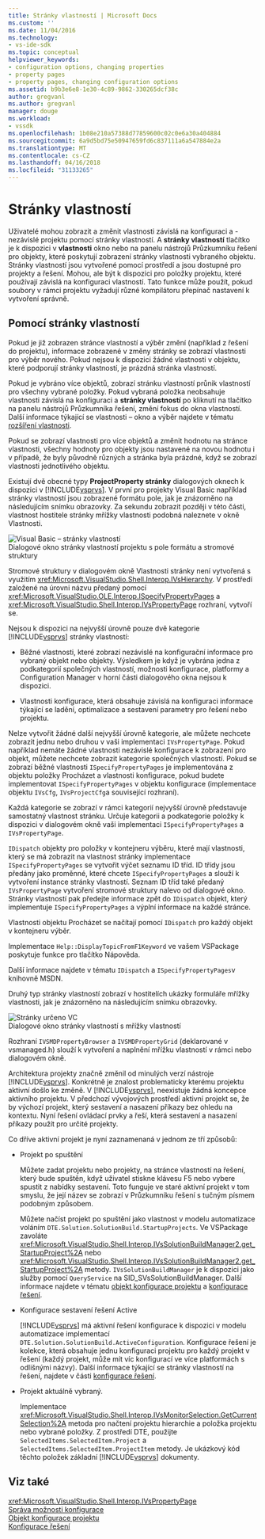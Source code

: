 ```yaml
---
title: Stránky vlastností | Microsoft Docs
ms.custom: ''
ms.date: 11/04/2016
ms.technology:
- vs-ide-sdk
ms.topic: conceptual
helpviewer_keywords:
- configuration options, changing properties
- property pages
- property pages, changing configuration options
ms.assetid: b9b3e6e8-1e30-4c89-9862-330265dcf38c
author: gregvanl
ms.author: gregvanl
manager: douge
ms.workload:
- vssdk
ms.openlocfilehash: 1b08e210a57388d77859600c02c0e6a30a404884
ms.sourcegitcommit: 6a9d5bd75e50947659fd6c837111a6a547884e2a
ms.translationtype: MT
ms.contentlocale: cs-CZ
ms.lasthandoff: 04/16/2018
ms.locfileid: "31133265"
---
```

# <a name="property-pages"></a>Stránky vlastností
Uživatelé mohou zobrazit a změnit vlastnosti závislá na konfiguraci a - nezávislé projektu pomocí stránky vlastností. A **stránky vlastností** tlačítko je k dispozici v **vlastnosti** okno nebo na panelu nástrojů Průzkumníku řešení pro objekty, které poskytují zobrazení stránky vlastnosti vybraného objektu. Stránky vlastností jsou vytvořené pomocí prostředí a jsou dostupné pro projekty a řešení. Mohou, ale být k dispozici pro položky projektu, které používají závislá na konfiguraci vlastností. Tato funkce může použít, pokud soubory v rámci projektu vyžadují různé kompilátoru přepínač nastavení k vytvoření správně.  
  
## <a name="using-property-pages"></a>Pomocí stránky vlastností  
 Pokud je již zobrazen stránce vlastností a výběr změní (například z řešení do projektu), informace zobrazené v změny stránky se zobrazí vlastnosti pro výběr nového. Pokud nejsou k dispozici žádné vlastnosti v objektu, které podporují stránky vlastností, je prázdná stránka vlastností.  
  
 Pokud je vybráno více objektů, zobrazí stránku vlastností průnik vlastností pro všechny vybrané položky. Pokud vybraná položka neobsahuje vlastnosti závislá na konfiguraci a **stránky vlastností** po kliknutí na tlačítko na panelu nástrojů Průzkumníka řešení, změní fokus do okna vlastností. Další informace týkající se vlastnosti – okno a výběr najdete v tématu [rozšíření vlastnosti](../../extensibility/internals/extending-properties.md).  
  
 Pokud se zobrazí vlastnosti pro více objektů a změnit hodnotu na stránce vlastnosti, všechny hodnoty pro objekty jsou nastavené na novou hodnotu i v případě, že byly původně různých a stránka byla prázdné, když se zobrazí vlastnosti jednotlivého objektu.  
  
 Existují dvě obecné typy **ProjectProperty stránky** dialogových oknech k dispozici v [!INCLUDE[vsprvs](../../code-quality/includes/vsprvs_md.md)]. V první pro projekty Visual Basic například stránky vlastností jsou zobrazené formátu pole, jak je znázorněno na následujícím snímku obrazovky. Za sekundu zobrazit později v této části, vlastnost hostitele stránky mřížky vlastnosti podobná naleznete v okně Vlastnosti.  
  
 ![Visual Basic – stránky vlastností](../../extensibility/internals/media/vsvbproppages.gif "vsVBPropPages")  
Dialogové okno stránky vlastností projektu s pole formátu a stromové struktury  
  
 Stromové struktury v dialogovém okně Vlastnosti stránky není vytvořená s využitím <xref:Microsoft.VisualStudio.Shell.Interop.IVsHierarchy>. V prostředí založené na úrovni názvu předaný pomocí <xref:Microsoft.VisualStudio.OLE.Interop.ISpecifyPropertyPages> a <xref:Microsoft.VisualStudio.Shell.Interop.IVsPropertyPage> rozhraní, vytvoří se.  
  
 Nejsou k dispozici na nejvyšší úrovně pouze dvě kategorie [!INCLUDE[vsprvs](../../code-quality/includes/vsprvs_md.md)] stránky vlastností:  
  
-   Běžné vlastnosti, které zobrazí nezávislé na konfigurační informace pro vybraný objekt nebo objekty. Výsledkem je když je vybrána jedna z podkategorií společných vlastností, možnosti konfigurace, platformy a Configuration Manager v horní části dialogového okna nejsou k dispozici.  
  
-   Vlastnosti konfigurace, která obsahuje závislá na konfiguraci informace týkající se ladění, optimalizace a sestavení parametry pro řešení nebo projektu.  
  
 Nelze vytvořit žádné další nejvyšší úrovně kategorie, ale můžete nechcete zobrazit jednu nebo druhou v vaši implementaci `IVsPropertyPage`. Pokud například nemáte žádné vlastnosti nezávislé konfigurace k zobrazení pro objekt, můžete nechcete zobrazit kategorie společných vlastností. Pokud se zobrazí běžné vlastnosti `ISpecifyPropertyPages` je implementována z objektu položky Procházet a vlastnosti konfigurace, pokud budete implementovat `ISpecifyPropertyPages` v objektu konfigurace (implementace objektu `IVsCfg`, `IVsProjectCfg`a související rozhraní).  
  
 Každá kategorie se zobrazí v rámci kategorií nejvyšší úrovně představuje samostatný vlastnost stránku. Určuje kategorii a podkategorie položky k dispozici v dialogovém okně vaši implementaci `ISpecifyPropertyPages` a `IVsPropertyPage`.  
  
 `IDispatch` objekty pro položky v kontejneru výběru, které mají vlastnosti, který se má zobrazit na vlastnost stránky implementace `ISpecifyPropertyPages` se vytvořit výčet seznamu ID tříd. ID třídy jsou předány jako proměnné, které chcete `ISpecifyPropertyPages` a slouží k vytvoření instance stránky vlastností. Seznam ID tříd také předaný `IVsPropertyPage` vytvoření stromové struktury nalevo od dialogové okno. Stránky vlastností pak předejte informace zpět do `IDispatch` objekt, který implementuje `ISpecifyPropertyPages` a výplní informace na každé stránce.  
  
 Vlastnosti objektu Procházet se načítají pomocí `IDispatch` pro každý objekt v kontejneru výběr.  
  
 Implementace `Help::DisplayTopicFromF1Keyword` ve vašem VSPackage poskytuje funkce pro tlačítko Nápověda.  
  
 Další informace najdete v tématu `IDispatch` a `ISpecifyPropertyPages`v knihovně MSDN.  
  
 Druhý typ stránky vlastností zobrazí v hostitelích ukázky formuláře mřížky vlastnosti, jak je znázorněno na následujícím snímku obrazovky.  
  
 ![Stránky určeno VC](../../extensibility/internals/media/vsvcproppages.gif "vsVCPropPages")  
Dialogové okno stránky vlastností s mřížky vlastností  
  
 Rozhraní `IVSMDPropertyBrowser` a `IVSMDPropertyGrid` (deklarované v vsmanaged.h) slouží k vytvoření a naplnění mřížku vlastností v rámci nebo dialogovém okně.  
  
 Architektura projekty značně změnil od minulých verzí nástroje [!INCLUDE[vsprvs](../../code-quality/includes/vsprvs_md.md)]. Konkrétně je znalost problematicky kterému projektu aktivní došlo ke změně. V [!INCLUDE[vsprvs](../../code-quality/includes/vsprvs_md.md)], neexistuje žádná koncepce aktivního projektu. V předchozí vývojových prostředí aktivní projekt se, že by výchozí projekt, který sestavení a nasazení příkazy bez ohledu na kontextu. Nyní řešení ovládací prvky a řeší, která sestavení a nasazení příkazy použít pro určité projekty.  
  
 Co dříve aktivní projekt je nyní zaznamenaná v jednom ze tří způsobů:  
  
-   Projekt po spuštění  
  
     Můžete zadat projektu nebo projekty, na stránce vlastností na řešení, který bude spuštěn, když uživatel stiskne klávesu F5 nebo vybere spustit z nabídky sestavení. Toto funguje ve staré aktivní projekt v tom smyslu, že její název se zobrazí v Průzkumníku řešení s tučným písmem podobným způsobem.  
  
     Můžete načíst projekt po spuštění jako vlastnost v modelu automatizace voláním `DTE.Solution.SolutionBuild.StartupProjects`. Ve VSPackage zavoláte <xref:Microsoft.VisualStudio.Shell.Interop.IVsSolutionBuildManager2.get_StartupProject%2A> nebo <xref:Microsoft.VisualStudio.Shell.Interop.IVsSolutionBuildManager2.get_StartupProject%2A> metody. `IVsSolutionBuildManager` je k dispozici jako služby pomocí `QueryService` na SID_SVsSolutionBuildManager. Další informace najdete v tématu [objekt konfigurace projektu](../../extensibility/internals/project-configuration-object.md) a [konfigurace řešení](../../extensibility/internals/solution-configuration.md).  
  
-   Konfigurace sestavení řešení Active  
  
     [!INCLUDE[vsprvs](../../code-quality/includes/vsprvs_md.md)] má aktivní řešení konfigurace k dispozici v modelu automatizace implementací `DTE.Solution.SolutionBuild.ActiveConfiguration`. Konfigurace řešení je kolekce, která obsahuje jednu konfiguraci projektu pro každý projekt v řešení (každý projekt, může mít víc konfigurací ve více platformách s odlišnými názvy). Další informace týkající se stránky vlastností na řešení, najdete v části [konfigurace řešení](../../extensibility/internals/solution-configuration.md).  
  
-   Projekt aktuálně vybraný.  
  
     Implementace <xref:Microsoft.VisualStudio.Shell.Interop.IVsMonitorSelection.GetCurrentSelection%2A> metoda pro načtení projektu hierarchie a položka projektu nebo vybrané položky. Z prostředí DTE, použijte `SelectedItems.SelectedItem.Project` a `SelectedItems.SelectedItem.ProjectItem` metody. Je ukázkový kód těchto položek základní [!INCLUDE[vsprvs](../../code-quality/includes/vsprvs_md.md)] dokumenty.  
  
## <a name="see-also"></a>Viz také  
 <xref:Microsoft.VisualStudio.Shell.Interop.IVsPropertyPage>   
 [Správa možnosti konfigurace](../../extensibility/internals/managing-configuration-options.md)   
 [Objekt konfigurace projektu](../../extensibility/internals/project-configuration-object.md)   
 [Konfigurace řešení](../../extensibility/internals/solution-configuration.md)